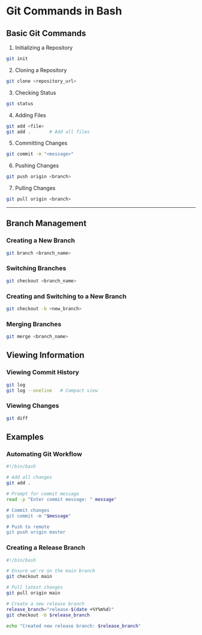 
# Git Commands in Bash


## Basic Git Commands

1. Initializing a Repository
```bash
git init
```

2. Cloning a Repository
```bash
git clone <repository_url>
```

3. Checking Status
```bash
git status
```

4. Adding Files
```bash
git add <file>
git add .       # Add all files
```

5. Committing Changes
```bash
git commit -m "<message>"
```

6. Pushing Changes
```bash
git push origin <branch>
```

7. Pulling Changes
```bash
git pull origin <branch>
```

---

## Branch Management

### Creating a New Branch
```bash
git branch <branch_name>
```

### Switching Branches
```bash
git checkout <branch_name>
```

### Creating and Switching to a New Branch
```bash
git checkout -b <new_branch>
```

### Merging Branches
```bash
git merge <branch_name>
```


## Viewing Information

### Viewing Commit History
```bash
git log
git log --oneline   # Compact view
```

### Viewing Changes
```bash
git diff
```

## Examples

### Automating Git Workflow
```bash
#!/bin/bash

# Add all changes
git add .

# Prompt for commit message
read -p "Enter commit message: " message"

# Commit changes
git commit -m "$message"

# Push to remote
git push origin master
```

### Creating a Release Branch
```bash
#!/bin/bash

# Ensure we're on the main branch
git checkout main

# Pull latest changes
git pull origin main

# Create a new release branch
release_branch="release-$(date +%Y%m%d)"
git checkout -b $release_branch

echo "Created new release branch: $release_branch"
```


